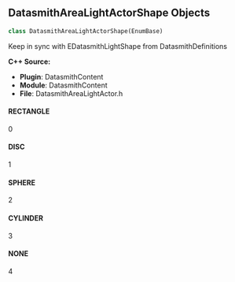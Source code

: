 ## DatasmithAreaLightActorShape Objects

```python
class DatasmithAreaLightActorShape(EnumBase)
```

Keep in sync with EDatasmithLightShape from DatasmithDefinitions

**C++ Source:**

- **Plugin**: DatasmithContent
- **Module**: DatasmithContent
- **File**: DatasmithAreaLightActor.h

<a id="unreal.DatasmithAreaLightActorShape.RECTANGLE"></a>

#### RECTANGLE

0

<a id="unreal.DatasmithAreaLightActorShape.DISC"></a>

#### DISC

1

<a id="unreal.DatasmithAreaLightActorShape.SPHERE"></a>

#### SPHERE

2

<a id="unreal.DatasmithAreaLightActorShape.CYLINDER"></a>

#### CYLINDER

3

<a id="unreal.DatasmithAreaLightActorShape.NONE"></a>

#### NONE

4

<a id="unreal.DatasmithAreaLightActorType"></a>